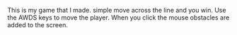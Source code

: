 This is my game that I made. simple move across the line and you win. Use the AWDS keys to move the player. When you click the mouse obstacles are added to the screen.